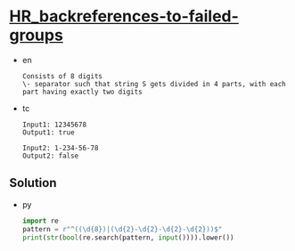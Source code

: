 # [HR_backreferences-to-failed-groups](https://www.hackerrank.com/challenges/backreferences-to-failed-groups)

* en

  ```en
  Consists of 8 digits
  \- separator such that string S gets divided in 4 parts, with each part having exactly two digits
  ```

* tc

  ```tc
  Input1: 12345678
  Output1: true

  Input2: 1-234-56-78
  Output2: false
  ```

## Solution

* py

  ```py
  import re
  pattern = r"^((\d{8})|(\d{2}-\d{2}-\d{2}-\d{2}))$"
  print(str(bool(re.search(pattern, input()))).lower())
  ```
